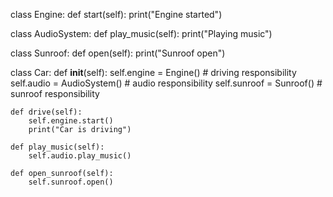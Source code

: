 class Engine:
    def start(self):
        print("Engine started")

class AudioSystem:
    def play_music(self):
        print("Playing music")

class Sunroof:
    def open(self):
        print("Sunroof open")

class Car:
    def __init__(self):
        self.engine = Engine()       # driving responsibility
        self.audio = AudioSystem()   # audio responsibility
        self.sunroof = Sunroof()     # sunroof responsibility

    def drive(self):
        self.engine.start()
        print("Car is driving")

    def play_music(self):
        self.audio.play_music()

    def open_sunroof(self):
        self.sunroof.open()
